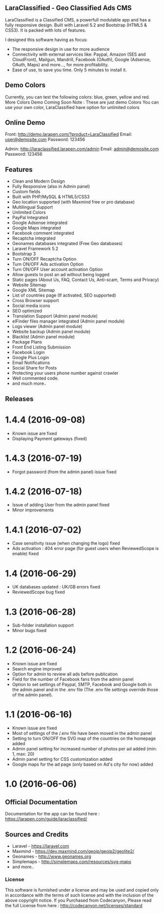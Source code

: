 ## LaraClassified - Geo Classified Ads CMS

LaraClassified is a Classified CMS, a powerfull modulable app and has a fully responsive design. Built with Laravel 5.2 and Bootstrap (HTML5 & CSS3). It is packed with lots of features.

I designed this software having as focus:

* The responsive design in use for more audience
* Connectivity with external services like: Paypal, Amazon (SES and CloudFront), Mailgun, Mandrill, Facebook (OAuth), Google (Adsense, OAuth, Maps) and more..., for more profitability.
* Ease of use, to save you time. Only 5 minutes to install it.

## Demo Colors

Currently, you can test the following colors: blue, green, yellow and red.
More Colors Demo Coming Soon
Note : These are just demo Colors You can use your own color, LaraClassified have option for unlimited colors

## Online Demo

Front:
http://demo.larapen.com/?product=LaraClassified
Email: user@demosite.com
Password: 123456

Admin:
http://laraclassified.larapen.com/admin
Email: admin@demosite.com
Password: 123456

## Features

* Clean and Modern Design
* Fully Responsive (also in Admin panel)
* Custom fields
* Built with PHP/MySQL & HTML5/CSS3
* Geo location supported (with Maxmind free or pro database)
* Multilingual Support
* Unlimited Colors
* PayPal Integrated
* Google Adsense integrated
* Google Maps integrated
* Facebook comment integrated
* Recaptcha integrated
* Geonames databases integrated (Free Geo databases)
* Laravel Framework 5.2
* Bootstrap 3
* Turn ON/OFF Recaptcha Option
* Turn ON/OFF Ads activation Option
* Turn ON/OFF User account activation Option
* Allow guests to post an ad without being logged
* Static pages (About Us, FAQ, Contact Us, Anti-scam, Terms and Privacy)
* Website Sitemap
* Google XML Sitemap
* List of countries page (If activated, SEO supported)
* Cross Browser support
* Social media icons
* SEO optimized
* Translation Support (Admin panel module)
* elFinder files manager integrated (Admin panel module)
* Logs viewer (Admin panel module)
* Website backup (Admin panel module)
* Blacklist (Admin panel module)
* Package Plans
* Front End Listing Submission
* Facebook Login
* Google Plus Login
* Email Notifications
* Social Share for Posts
* Protecting your users phone number against crawler
* Well commented code.
* and much more..

## Releases

# 1.4.4 (2016-09-08)

- Known issue are fixed
- Displaying Payment gateways (fixed)

# 1.4.3 (2016-07-19)

- Forgot password (from the admin panel) issue fixed

# 1.4.2 (2016-07-18)

- Issue of adding User from the admin panel fixed
- Minor improvements

# 1.4.1 (2016-07-02)

- Case sensitivity issue (when changing the logo) fixed
- Ads activation : 404 error page (for guest users when ReviewedScope is enable) fixed

# 1.4 (2016-06-29)

- UK databases updated : UK/GB errors fixed
- ReviewedScope bug fixed

# 1.3 (2016-06-28)

- Sub-folder installation support
- Minor bugs fixed

# 1.2 (2016-06-24)

- Known issue are fixed
- Search engine improved
- Option for admin to review all ads before publication
- Field for the number of Facebook fans from the admin panel
- Option to set settings of Paypal, SMTP, Facebook and Google both in the admin panel and in the .env file (The .env file settings override those of the admin panel).

# 1.1 (2016-06-16)

- Known issue are fixed
- Most of settings of the /.env file have been moved in the admin panel
- Setting to turn ON/OFF the SVG map of the countries on the homepage added
- Admin panel setting for increased number of photos per ad added (min: 1, max: 20)
- Admin panel setting for CSS customization added
- Google maps for the ad page (only based on Ad's city for now) added

# 1.0 (2016-06-06)

## Official Documentation

Documentation for the app can be found here : https://larapen.com/guide/laraclassified/

## Sources and Credits

* Laravel - https://laravel.com
* Maxmind - https://dev.maxmind.com/geoip/geoip2/geolite2/
* Geonames - http://www.geonames.org
* Simplemaps - http://simplemaps.com/resources/svg-maps
* and more..

### License

This software is furnished under a license and may be used and copied only in accordance with the terms of such license and with the inclusion of the above copyright notice. If you Purchased from Codecanyon, Please read the full License from here : http://codecanyon.net/licenses/standard
